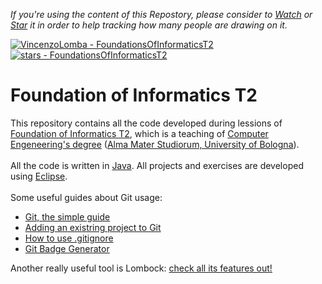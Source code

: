 <body>
  
*If you're using the content of this Repostory, please consider to <a class="github-button" href="https://github.com/VincenzoLomba/FoundationsOfInformaticsT2/subscription" data-icon="octicon-eye" data-show-count="true" aria-label="Watch VincenzoLomba/FoundationsOfInformaticsT2 on GitHub">Watch</a> or [Star](https://github.com/VincenzoLomba/FoundationsOfInformaticsT2/stargazers) it in order to help tracking how many people are drawing on it.*
  
 [![VincenzoLomba - FoundationsOfInformaticsT2](https://img.shields.io/static/v1?label=VincenzoLomba&message=FoundationsOfInformaticsT2&color=green&logo=github)](https://github.com/VincenzoLomba/FoundationsOfInformaticsT2 "Go to GitHub repo")
[![stars - FoundationsOfInformaticsT2](https://img.shields.io/github/stars/VincenzoLomba/FoundationsOfInformaticsT2?style=social)](https://github.com/VincenzoLomba/FoundationsOfInformaticsT2)

# Foundation of Informatics T2

This repository contains all the code developed during lessions of [Foundation of Informatics T2](https://www.unibo.it/en/teaching/course-unit-catalogue/course-unit/2021/434698),
which is a teaching of [Computer Engeneering's degree](https://corsi.unibo.it/1cycle/ComputerEngineering) ([Alma Mater Studiorum, University of Bologna](https://www.unibo.it/en/homepage)).<br/>
<br/>
All the code is written in [Java](https://www.oracle.com/it/java/). All projects and exercises are developed using [Eclipse](https://www.eclipse.org/).<br/>
<br/>
Some useful guides about Git usage:
- [Git, the simple guide](https://rogerdudler.github.io/git-guide/)
- [Adding an existring project to Git](https://gist.github.com/alexpchin/102854243cd066f8b88e)
- [How to use .gitignore](https://git-scm.com/docs/gitignore)
- [Git Badge Generator](https://michaelcurrin.github.io/badge-generator/#/repo)

Another really useful tool is Lombock: [check all its features out!](https://projectlombok.org/features/all)

</body>
